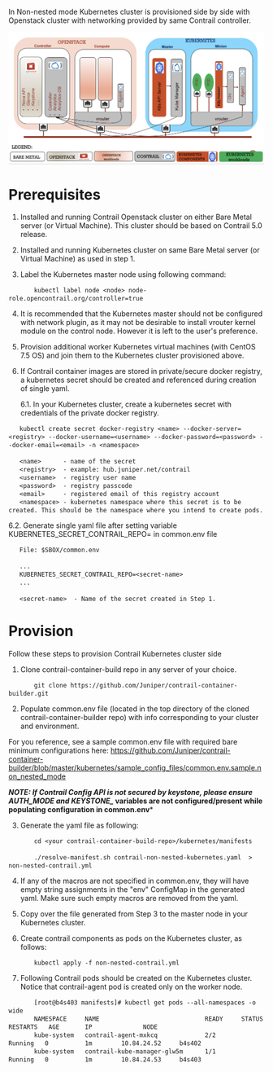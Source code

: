In Non-nested mode Kubernetes cluster is provisioned side by side with Openstack cluster with networking provided by same Contrail controller.

![Contrail Non-Nested Solution](/images/non-nested-kubernetes.png)

# __Prerequisites__

1. Installed and running Contrail Openstack cluster on either Bare Metal server (or Virtual Machine).
   This cluster should be based on Contrail 5.0 release.

2. Installed and running Kubernetes cluster on same Bare Metal server (or Virtual Machine) as used in step 1.

3. Label the Kubernetes master node using following command:

```
       kubectl label node <node> node-role.opencontrail.org/controller=true
```

4. It is recommended that the Kubernetes master should not be configured with network plugin,
   as it may not be desirable to install vrouter kernel module on the control node.
   However it is left to the user's preference.

5. Provision additional worker Kubernetes virtual machines (with CentOS 7.5 OS) and join them to the Kubernetes cluster provisioned above.

6. If Contrail container images are stored in private/secure docker registry, a kubernetes secret should be created and referenced during creation of single yaml.

   6.1. In your Kubernetes cluster, create a kubernetes secret with credentials of the private docker registry.

```
   kubectl create secret docker-registry <name> --docker-server=<registry> --docker-username=<username> --docker-password=<password> --docker-email=<email> -n <namespace>

   <name>      - name of the secret
   <registry>  - example: hub.juniper.net/contrail
   <username>  - registry user name
   <password>  - registry passcode
   <email>     - registered email of this registry account
   <namespace> - kubernetes namespace where this secret is to be created. This should be the namespace where you intend to create pods.

   ```
   6.2. Generate single yaml file after setting variable KUBERNETES_SECRET_CONTRAIL_REPO=<secret-name> in common.env file

```
   File: $SBOX/common.env

   ...
   KUBERNETES_SECRET_CONTRAIL_REPO=<secret-name>
   ...

   <secret-name>  - Name of the secret created in Step 1.
   ```

# __Provision__
Follow these steps to provision Contrail Kubernetes cluster side   

1. Clone contrail-container-build repo in any server of your choice.
```
       git clone https://github.com/Juniper/contrail-container-builder.git
```

2. Populate common.env file (located in the top directory of the cloned contrail-container-builder repo) with info corresponding to your cluster and environment.

For you reference, see a sample common.env file with required bare minimum configurations here:  https://github.com/Juniper/contrail-container-builder/blob/master/kubernetes/sample_config_files/common.env.sample.non_nested_mode

***NOTE: If Contrail Config API is not secured by keystone, please ensure AUTH_MODE and KEYSTONE_* variables are not configured/present while populating configuration in common.env***

3. Generate the yaml file as following:
```
       cd <your contrail-container-build-repo>/kubernetes/manifests

       ./resolve-manifest.sh contrail-non-nested-kubernetes.yaml  > non-nested-contrail.yml
```
4. If any of the macros are not specified in common.env, they will have empty string assignments in the "env" ConfigMap in the generated yaml. Make sure such empty macros are removed from the yaml.
   
5. Copy over the file generated from Step 3 to the master node in your Kubernetes cluster.

6. Create contrail components as pods on the Kubernetes cluster, as follows:

```
       kubectl apply -f non-nested-contrail.yml
```
7. Following Contrail pods should be created on the Kubernetes cluster. Notice that contrail-agent pod is created only on the worker node.
```
       [root@b4s403 manifests]# kubectl get pods --all-namespaces -o wide
       NAMESPACE     NAME                             READY     STATUS    RESTARTS   AGE       IP              NODE
       kube-system   contrail-agent-mxkcq             2/2       Running   0          1m        10.84.24.52     b4s402
       kube-system   contrail-kube-manager-glw5m      1/1       Running   0          1m        10.84.24.53     b4s403
```
